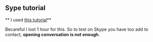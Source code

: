 ## Sype  tutorial

** I used [this tutorial](https://medium.com/@AmJustSam/how-to-build-skype-bot-with-nodejs-ddec8372114c)**

Becareful I lost 1 hour for this. So to test on Skype you have too add to contact, **opening conversation is not enough**.